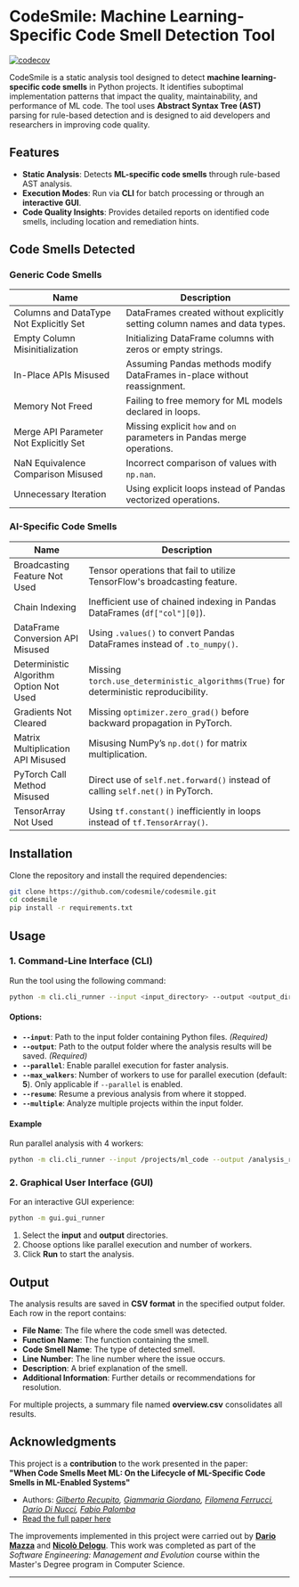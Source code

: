# CodeSmile: Machine Learning-Specific Code Smell Detection Tool

[![codecov](https://codecov.io/gh/xDaryamo/smell_ai/graph/badge.svg?token=KM7EH5L3XC)](https://codecov.io/gh/xDaryamo/smell_ai)

CodeSmile is a static analysis tool designed to detect **machine learning-specific code smells** in Python projects. It identifies suboptimal implementation patterns that impact the quality, maintainability, and performance of ML code. The tool uses **Abstract Syntax Tree (AST)** parsing for rule-based detection and is designed to aid developers and researchers in improving code quality.


## Features

- **Static Analysis**: Detects **ML-specific code smells** through rule-based AST analysis.
- **Execution Modes**: Run via **CLI** for batch processing or through an **interactive GUI**.
- **Code Quality Insights**: Provides detailed reports on identified code smells, including location and remediation hints.


## Code Smells Detected

### Generic Code Smells
| **Name**                               | **Description**                                                                              |
|----------------------------------------|---------------------------------------------------------------------------------------------|
| Columns and DataType Not Explicitly Set| DataFrames created without explicitly setting column names and data types.                   |
| Empty Column Misinitialization         | Initializing DataFrame columns with zeros or empty strings.                                  |
| In-Place APIs Misused                  | Assuming Pandas methods modify DataFrames in-place without reassignment.                     |
| Memory Not Freed                       | Failing to free memory for ML models declared in loops.                                      |
| Merge API Parameter Not Explicitly Set | Missing explicit `how` and `on` parameters in Pandas merge operations.                       |
| NaN Equivalence Comparison Misused     | Incorrect comparison of values with `np.nan`.                                                |
| Unnecessary Iteration                  | Using explicit loops instead of Pandas vectorized operations.                                |

### AI-Specific Code Smells
| **Name**                               | **Description**                                                                              |
|----------------------------------------|---------------------------------------------------------------------------------------------|
| Broadcasting Feature Not Used          | Tensor operations that fail to utilize TensorFlow's broadcasting feature.                    |
| Chain Indexing                         | Inefficient use of chained indexing in Pandas DataFrames (`df["col"][0]`).                   |
| DataFrame Conversion API Misused       | Using `.values()` to convert Pandas DataFrames instead of `.to_numpy()`.                     |
| Deterministic Algorithm Option Not Used| Missing `torch.use_deterministic_algorithms(True)` for deterministic reproducibility.        |
| Gradients Not Cleared                  | Missing `optimizer.zero_grad()` before backward propagation in PyTorch.                      |
| Matrix Multiplication API Misused      | Misusing NumPy’s `np.dot()` for matrix multiplication.                                       |
| PyTorch Call Method Misused            | Direct use of `self.net.forward()` instead of calling `self.net()` in PyTorch.               |
| TensorArray Not Used                   | Using `tf.constant()` inefficiently in loops instead of `tf.TensorArray()`.                  |



## Installation

Clone the repository and install the required dependencies:

```bash
git clone https://github.com/codesmile/codesmile.git
cd codesmile
pip install -r requirements.txt
```



## Usage

### 1. Command-Line Interface (CLI)

Run the tool using the following command:

```bash
python -m cli.cli_runner --input <input_directory> --output <output_directory> [OPTIONS]
```

#### Options:
- **`--input`**: Path to the input folder containing Python files. *(Required)*  
- **`--output`**: Path to the output folder where the analysis results will be saved. *(Required)*  
- **`--parallel`**: Enable parallel execution for faster analysis.  
- **`--max_walkers`**: Number of workers to use for parallel execution (default: **5**). Only applicable if `--parallel` is enabled.  
- **`--resume`**: Resume a previous analysis from where it stopped.  
- **`--multiple`**: Analyze multiple projects within the input folder.

#### Example

Run parallel analysis with 4 workers:
```bash
python -m cli.cli_runner --input /projects/ml_code --output /analysis_results --parallel --max_walkers 4
```



### 2. Graphical User Interface (GUI)

For an interactive GUI experience:

```bash
python -m gui.gui_runner
```

1. Select the **input** and **output** directories.
2. Choose options like parallel execution and number of workers.
3. Click **Run** to start the analysis.



## Output

The analysis results are saved in **CSV format** in the specified output folder. Each row in the report contains:

- **File Name**: The file where the code smell was detected.  
- **Function Name**: The function containing the smell.  
- **Code Smell Name**: The type of detected smell.  
- **Line Number**: The line number where the issue occurs.  
- **Description**: A brief explanation of the smell.  
- **Additional Information**: Further details or recommendations for resolution.

For multiple projects, a summary file named **overview.csv** consolidates all results.



## Acknowledgments

This project is a **contribution** to the work presented in the paper:  
**"When Code Smells Meet ML: On the Lifecycle of ML-Specific Code Smells in ML-Enabled Systems"**  
- Authors: *[Gilberto Recupito](https://github.com/gilbertrec), [Giammaria Giordano](https://github.com/giammariagiordano), [Filomena Ferrucci](https://docenti.unisa.it/001775/en/home), [Dario Di Nucci](https://github.com/dardin88), [Fabio Palomba](https://github.com/fpalomba)*  
- [Read the full paper here](https://arxiv.org/abs/2403.08311)

The improvements implemented in this project were carried out by **[Dario Mazza](https://github.com/xDaryamo)** and **[Nicolò Delogu](https://github.com/XJustUnluckyX)**. This work was completed as part of the *Software Engineering: Management and Evolution* course within the Master's Degree program in Computer Science.


---



